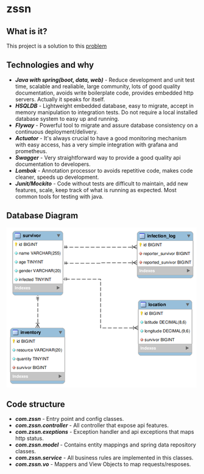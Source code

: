 # zssn
## **What is it?**

This project is a solution to this [problem](https://gist.github.com/akitaonrails/711b5553533d1a14364907bbcdbee677)

## **Technologies and why**

* ***Java with spring(boot, data, web)*** - Reduce development and unit test time, scalable and realiable, large community, lots of good quality documentation, avoids write boilerplate code, provides embedded http servers. Actually it speaks for itself.
* ***HSQLDB*** - Lightweight embedded database, easy to migrate, accept in memory manipulation to integration tests. Do not require a local installed database system to easy up and running.
* ***Flyway*** - Powerful tool to migrate and assure database consistency on a continuous deployment/delivery.
* ***Actuator*** - It's always crucial to have a good monitoring mechanism with easy access, has a very simple integration with grafana and prometheus.
* ***Swagger*** - Very straightforward way to provide a good quality api documentation to developers.
* ***Lombok*** - Annotation processor to avoids repetitive code, makes code cleaner, speeds up development.
* ***Junit/Mockito*** - Code without tests are difficult to maintain, add new features, scale, keep track of what is running as expected. Most common tools for testing with java.

## **Database Diagram**
![Alt text](https://github.com/lacau/zssn/blob/master/database/database_diagram.png?raw=true)

## **Code structure**
* ***com.zssn*** - Entry point and config classes.
* ***com.zssn.controller*** - All controller that expose api features.
* ***com.zssn.exeptions*** - Exception handler and api exceptions that maps http status.
* ***com.zssn.model*** - Contains entity mappings and spring data repository classes.
* ***com.zssn.service*** - All business rules are implemented in this classes.
* ***com.zssn.vo*** - Mappers and View Objects to map requests/resposes.

